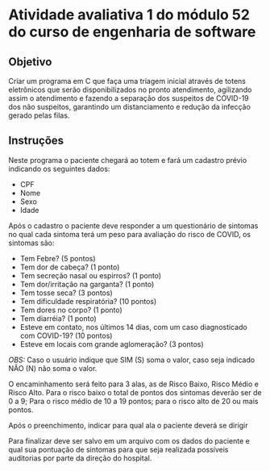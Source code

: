 # Atividade avaliativa 1 do módulo 52 do curso de engenharia de software

## Objetivo
Criar um programa em C que faça uma triagem inicial através de totens eletrônicos que serão disponibilizados no pronto atendimento, agilizando assim o atendimento e fazendo a separação dos suspeitos de COVID-19 dos não suspeitos, garantindo um distanciamento e redução da infecção gerado pelas filas.

## Instruções
Neste programa o paciente chegará ao totem e fará um cadastro prévio indicando os seguintes dados:

- CPF
- Nome
- Sexo
- Idade

Após o cadastro o paciente deve responder a um questionário de sintomas no qual cada sintoma terá um peso para avaliação do risco de COVID, os sintomas são:

- Tem Febre? (5 pontos)
- Tem dor de cabeça? (1 ponto)
- Tem secreção nasal ou espirros? (1 ponto)
- Tem dor/irritação na garganta? (1 ponto)
- Tem tosse seca? (3 pontos)
- Tem dificuldade respiratória? (10 pontos)
- Tem dores no corpo? (1 ponto)
- Tem diarréia? (1 ponto)
- Esteve em contato, nos últimos 14 dias, com um caso diagnosticado com COVID-19? (10 pontos)
- Esteve em locais com grande aglomeração? (3 pontos)

*OBS:* Caso o usuário indique que SIM (S) soma o valor, caso seja indicado NÃO (N) não soma o valor.

O encaminhamento será feito para 3 alas, as de Risco Baixo, Risco Médio e Risco Alto.
    Para o risco baixo o total de pontos dos sintomas deverão ser de 0 a 9;
    Para o risco médio de 10 a 19 pontos;
    para o risco alto de 20 ou mais pontos.

Após o preenchimento, indicar para qual ala o paciente deverá se dirigir

Para finalizar deve ser salvo em um arquivo com os dados do paciente e qual sua pontuação de sintomas para que seja realizada possíveis auditorias por parte da direção do hospital.